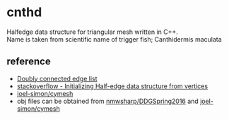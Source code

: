 # cnthd
Halfedge data structure for triangular mesh written in C++. </br>
Name is taken from scientific name of trigger fish; Canthidermis maculata

## reference
* [Doubly connected edge list](https://en.wikipedia.org/wiki/Doubly_connected_edge_list)
* [stackoverflow - Initializing Half-edge data structure from vertices](https://stackoverflow.com/a/15366479)
* [joel-simon/cymesh](https://github.com/joel-simon/cymesh)
* obj files can be obtained from [nmwsharp/DDGSpring2016](https://github.com/nmwsharp/DDGSpring2016) and [joel-simon/cymesh](https://github.com/joel-simon/cymesh)